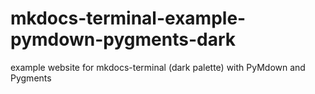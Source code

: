 # mkdocs-terminal-example-pymdown-pygments-dark
example website for mkdocs-terminal (dark palette) with PyMdown and Pygments 
